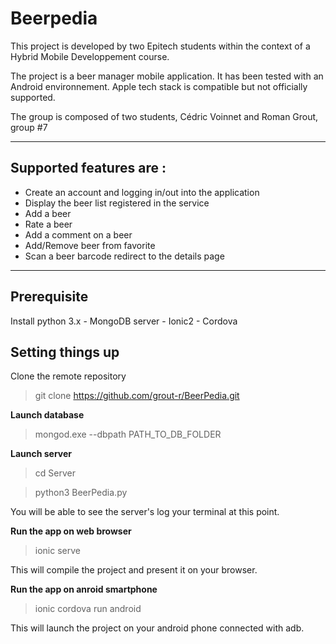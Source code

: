 **Beerpedia**
================


This project is developed by two Epitech students within the context of a Hybrid Mobile Developpement course.

The project is a beer manager mobile application. It has been tested with an Android environnement. Apple tech stack is compatible but not officially supported.

The group is composed of two students, Cédric Voinnet and Roman Grout, group #7

----------

Supported features are :
---------------------------------
* Create an account and logging in/out into the application
* Display the beer list registered in the service
* Add a beer
* Rate a beer
* Add a comment on a beer
* Add/Remove beer from favorite
* Scan a beer barcode redirect to the details page
 

----------

Prerequisite
------------------

Install python 3.x - MongoDB server - Ionic2 - Cordova

Setting things up
-------------

Clone the remote repository
> git clone https://github.com/grout-r/BeerPedia.git

**Launch database**

> mongod.exe --dbpath PATH_TO_DB_FOLDER

**Launch server**

> cd Server

> python3 BeerPedia.py

You will be able to see the server's log your terminal at this point.

**Run the app on web browser**

> ionic serve

This will compile the project and present it on your browser.

**Run the app on anroid smartphone**

> ionic cordova run android

This will launch the project on your android phone connected with adb.
